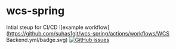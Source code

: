 # wcs-spring
Intial steup for CI/CD
![example workflow](https://github.com/suhas1git/wcs-spring/actions/workflows/WCS Backend.yml/badge.svg)
<a href="https://github.com/suhas1git/wcs-spring/issues"><img alt="GitHub issues" src="https://img.shields.io/github/issues/suhas1git/wcs-spring"></a>
